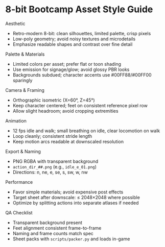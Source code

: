 # 8-bit Bootcamp Asset Style Guide

Aesthetic
- Retro-modern 8-bit: clean silhouettes, limited palette, crisp pixels
- Low-poly geometry; avoid noisy textures and microdetails
- Emphasize readable shapes and contrast over fine detail

Palette & Materials
- Limited colors per asset; prefer flat or toon shading
- Use emission for signage/glow; avoid glossy PBR looks
- Backgrounds subdued; character accents use #00FF88/#00FF00 sparingly

Camera & Framing
- Orthographic isometric (X=60°, Z=45°)
- Keep character centered; feet on consistent reference pixel row
- Allow slight headroom; avoid cropping extremities

Animation
- 12 fps idle and walk; small breathing on idle, clear locomotion on walk
- Loop cleanly; consistent stride length
- Keep motion arcs readable at downscaled resolution

Export & Naming
- PNG RGBA with transparent background
- `action_dir_##.png` (e.g., `idle_e_01.png`)
- Directions: n, ne, e, se, s, sw, w, nw

Performance
- Favor simple materials; avoid expensive post effects
- Target sheet after downscale: ≤ 2048×2048 where possible
- Optimize by splitting actions into separate atlases if needed

QA Checklist
- Transparent background present
- Feet alignment consistent frame-to-frame
- Naming and frame counts match spec
- Sheet packs with `scripts/packer.py` and loads in-game
